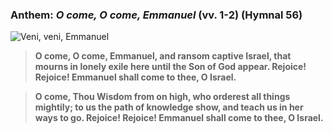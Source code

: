 ### Anthem: _O come, O come, Emmanuel_ (vv. 1-2) (Hymnal 56)

![Veni, veni, Emmanuel](/images/music/ocome-compact.png)

> **O come, O come, Emmanuel, and ransom captive Israel,
that mourns in lonely exile here until the Son of God appear.
Rejoice! Rejoice! Emmanuel shall come to thee, O Israel.**

> **O come, Thou Wisdom from on high, who orderest all things mightily;
to us the path of knowledge show, and teach us in her ways to go.
Rejoice! Rejoice! Emmanuel shall come to thee, O Israel.**

